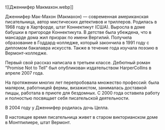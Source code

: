 ![[Дженнифер Макмахон.webp]]

Дженнифер Мак-Махон (Макмахон) — современная американская писательница, автор мистических детективов и триллеров. Родилась в 1968 году в Хартфорде, штат Коннектикут (США). Выросла в доме бабушки в пригороде Коннектикута. В детстве была убеждена, что в мансарде дома жил призрак по имени Вергилий. Получила образование в Годдард-колледже, который закончила в 1991 году с дипломом бакалавра искусств. Также в течение года изучала поэзию в Вермонт-колледже.

Первый свой рассказ написала в третьем классе. Дебютный роман "Promise Not to Tell" был опубликован издательством HarperCollins в апреле 2007 года.

На протяжении многих лет перепробовала множество профессий: была маляром, работницей фермы, визажистом, занималась доставкой пиццы, работала в приюте для бездомных. С 2000 года оставила работу и полностью посвящает себя писательской деятельности.

В 2004 году у Дженнифер родилась дочь Целла. 

В настоящее время писательница живет в старом викторианском доме в Монтпилиере, штат Вермонт.